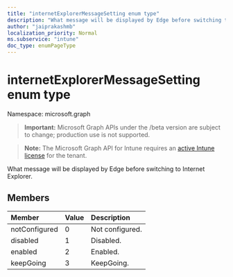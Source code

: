```yaml
---
title: "internetExplorerMessageSetting enum type"
description: "What message will be displayed by Edge before switching to Internet Explorer."
author: "jaiprakashmb"
localization_priority: Normal
ms.subservice: "intune"
doc_type: enumPageType
---
```


# internetExplorerMessageSetting enum type

Namespace: microsoft.graph

> **Important:** Microsoft Graph APIs under the /beta version are subject to change; production use is not supported.

> **Note:** The Microsoft Graph API for Intune requires an [active Intune license](https://go.microsoft.com/fwlink/?linkid=839381) for the tenant.

What message will be displayed by Edge before switching to Internet Explorer.

## Members
|Member|Value|Description|
|:---|:---|:---|
|notConfigured|0|Not configured.|
|disabled|1|Disabled.|
|enabled|2|Enabled.|
|keepGoing|3|KeepGoing.|
